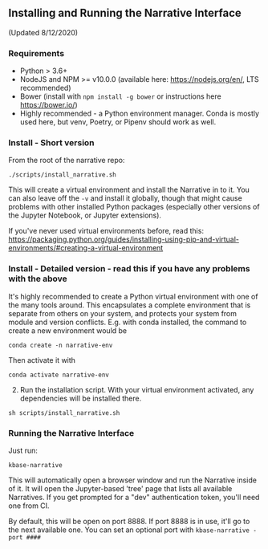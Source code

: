 ## Installing and Running the Narrative Interface
(Updated 8/12/2020)

### Requirements

* Python > 3.6+
* NodeJS and NPM >= v10.0.0 (available here: https://nodejs.org/en/, LTS recommended)
* Bower (install with `npm install -g bower` or instructions here https://bower.io/)
* Highly recommended - a Python environment manager. Conda is mostly used here, but venv, Poetry, or Pipenv should work as well.

### Install - Short version

From the root of the narrative repo:
```
./scripts/install_narrative.sh
```

This will create a virtual environment and install the Narrative in to it. You can also leave off the `-v` and install it globally, though that might cause problems with other installed Python packages (especially other versions of the Jupyter Notebook, or Jupyter extensions).

If you've never used virtual environments before, read this: https://packaging.python.org/guides/installing-using-pip-and-virtual-environments/#creating-a-virtual-environment


### Install - Detailed version - read this if you have any problems with the above

It's highly recommended to create a Python virtual environment with one of the many tools around. This encapsulates a complete environment that is separate from others on your system, and protects your system from module and version conflicts. E.g. with conda installed, the command to create a new environment would be
```
conda create -n narrative-env
```
Then activate it with
```
conda activate narrative-env
```

2. Run the installation script. With your virtual environment activated, any dependencies will be installed there.
```
sh scripts/install_narrative.sh
```

### Running the Narrative Interface
Just run:
```
kbase-narrative
```
This will automatically open a browser window and run the Narrative inside of it. It will open the Jupyter-based 'tree' page that lists all available Narratives. If you get prompted for a "dev" authentication token, you'll need one from CI.

By default, this will be open on port 8888. If port 8888 is in use, it'll go to the next available one. You can set an optional port with `kbase-narrative -port ####`
